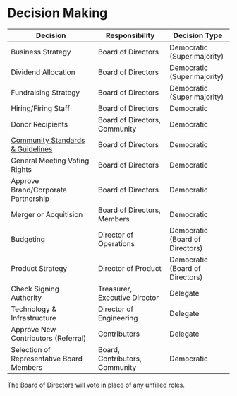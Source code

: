 # Decision Making

| Decision          | Responsibility | Decision Type |
|-------------------|----------------|---------------|
| Business Strategy | Board of Directors | Democratic (Super majority) |
| Dividend Allocation | Board of Directors | Democratic (Super majority) |
| Fundraising Strategy | Board of Directors | Democratic (Super majority) |
| Hiring/Firing Staff | Board of Directors | Democratic |
| Donor Recipients | Board of Directors, Community | Democratic |
| [Community Standards & Guidelines](https://github.com/scidsg/scienceanddesign/blob/main/resources/Community%20Guidelines%20%26%20Standards.pdf) | Board of Directors | Democratic |
| General Meeting Voting Rights | Board of Directors | Democratic |
| Approve Brand/Corporate Partnership | Board of Directors | Democratic |
| Merger or Acquitision | Board of Directors, Members | Democratic |
| Budgeting | Director of Operations | Democratic (Board of Directors) |
| Product Strategy | Director of Product | Democratic (Board of Directors) |
| Check Signing Authority | Treasurer, Executive Director | Delegate |
| Technology & Infrastructure | Director of Engineering | Delegate |
| Approve New Contributors (Referral) | Contributors | Delegate |
| Selection of Representative Board Members | Board, Contributors, Community | Democratic |

The Board of Directors will vote in place of any unfilled roles.
